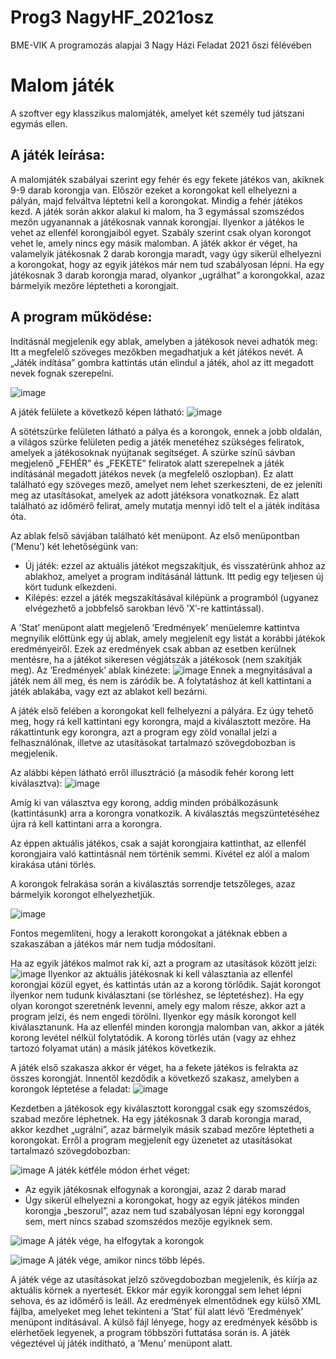 # Prog3 NagyHF_2021osz
 BME-VIK A programozás alapjai 3 Nagy Házi Feladat 2021 őszi félévében

# Malom játék

A szoftver egy klasszikus malomjáték, amelyet két személy tud játszani egymás ellen.

## A játék leírása:

A malomjáték szabályai szerint egy fehér és egy fekete játékos van, akiknek 9-9 darab korongja van. Először ezeket a korongokat kell elhelyezni a pályán, majd felváltva léptetni kell a korongokat. Mindig a fehér játékos kezd. A játék során akkor alakul ki malom, ha 3 egymással szomszédos mezőn ugyanannak a játékosnak vannak korongjai. Ilyenkor a játékos le vehet az ellenfél korongjaiból egyet. Szabály szerint csak olyan korongot vehet le, amely nincs egy másik malomban. A játék akkor ér véget, ha valamelyik játékosnak 2 darab korongja maradt, vagy úgy sikerül elhelyezni a korongokat, hogy az egyik játékos már nem tud szabályosan lépni. Ha egy játékosnak 3 darab korongja marad, olyankor „ugrálhat” a korongokkal, azaz bármelyik mezőre léptetheti a korongjait.

## A program működése:

Indításnál megjelenik egy ablak, amelyben a játékosok nevei adhatók meg:
Itt a megfelelő szöveges mezőkben megadhatjuk a két játékos nevét.
A „Játék indítása” gombra kattintás után elindul a játék, ahol az itt megadott nevek fognak szerepelni.

![image](https://user-images.githubusercontent.com/100286042/196639452-0f2a3975-7a85-4b2a-aecc-8f0a42e2c798.png)

A játék felülete a következő képen látható:
![image](https://user-images.githubusercontent.com/100286042/196639669-615749cd-08c9-4412-9309-da87d64837ad.png)

A sötétszürke felületen látható a pálya és a korongok, ennek a jobb oldalán, a világos szürke felületen pedig a játék menetéhez szükséges feliratok, amelyek a játékosoknak nyújtanak segítséget. A szürke színű sávban megjelenő „FEHÉR” és „FEKETE” feliratok alatt szerepelnek a játék indításánál megadott játékos nevek (a megfelelő oszlopban). Ez alatt található egy szöveges mező, amelyet nem lehet szerkeszteni, de ez jeleníti meg az utasításokat, amelyek az adott játéksora vonatkoznak. Ez alatt található az időmérő felirat, amely mutatja mennyi idő telt el a játék indítása óta.

Az ablak felső sávjában található két menüpont. Az első menüpontban (’Menu’) két lehetőségünk van:
- Új játék: ezzel az aktuális játékot megszakítjuk, és visszatérünk ahhoz az ablakhoz, amelyet a program indításánál láttunk. Itt pedig egy teljesen új kört tudunk elkezdeni.
- Kilépés: ezzel a játék megszakításával kilépünk a programból (ugyanez elvégezhető a jobbfelső sarokban lévő ’X’-re kattintással).

A ’Stat’ menüpont alatt megjelenő ’Eredmények’ menüelemre kattintva megnyílik előttünk egy új ablak, amely megjelenít egy listát a korábbi játékok eredményeiről. Ezek az eredmények csak abban az esetben kerülnek mentésre, ha a játékot sikeresen végjátszák a játékosok (nem szakítják meg).
Az ’Eredmények’ ablak kinézete:
![image](https://user-images.githubusercontent.com/100286042/196640201-05b311c3-9858-4bca-879b-c298ebd0235e.png)
Ennek a megnyitásával a játék nem áll meg, és nem is záródik be. A folytatáshoz át kell kattintani a játék ablakába, vagy ezt az ablakot kell bezárni.

A játék első felében a korongokat kell felhelyezni a pályára. Ez úgy tehető meg, hogy rá kell kattintani egy korongra, majd a kiválasztott mezőre. Ha rákattintunk egy korongra, azt a program egy zöld vonallal jelzi a felhasználónak, illetve az utasításokat tartalmazó szövegdobozban is megjelenik.

Az alábbi képen látható erről illusztráció (a második fehér korong lett kiválasztva):
![image](https://user-images.githubusercontent.com/100286042/196640425-2c7e4000-456a-4c18-a75a-6200e36e7147.png)

Amíg ki van választva egy korong, addig minden próbálkozásunk (kattintásunk) arra a korongra vonatkozik. A kiválasztás megszüntetéséhez újra rá kell kattintani arra a korongra.

Az éppen aktuális játékos, csak a saját korongjaira kattinthat, az ellenfél korongjaira való kattintásnál nem történik semmi. Kivétel ez alól a malom kirakása utáni törlés.

A korongok felrakása során a kiválasztás sorrendje tetszőleges, azaz bármelyik korongot elhelyezhetjük.

![image](https://user-images.githubusercontent.com/100286042/196640583-6cb25506-f5f2-4333-8369-150334155259.png)

Fontos megemlíteni, hogy a lerakott korongokat a játéknak ebben a szakaszában a játékos már nem tudja módosítani.

Ha az egyik játékos malmot rak ki, azt a program az utasítások között jelzi:
![image](https://user-images.githubusercontent.com/100286042/196640711-fd96bf98-165c-4b4d-beb1-78bd1fa2237e.png)
Ilyenkor az aktuális játékosnak ki kell választania az ellenfél korongjai közül egyet, és kattintás után az a korong törlődik. Saját korongot ilyenkor nem tudunk kiválasztani (se törléshez, se léptetéshez).
Ha egy olyan korongot szeretnénk levenni, amely egy malom része, akkor azt a program jelzi, és nem engedi törölni. Ilyenkor egy másik korongot kell kiválasztanunk. Ha az ellenfél minden korongja malomban van, akkor a játék korong levétel nélkül folytatódik. A korong törlés után (vagy az ehhez tartozó folyamat után) a másik játékos következik.

A játék első szakasza akkor ér véget, ha a fekete játékos is felrakta az összes korongját. Innentől kezdődik a következő szakasz, amelyben a korongok léptetése a feladat:
![image](https://user-images.githubusercontent.com/100286042/196640935-80fb5dc3-ef8c-42de-a47e-64ea109b3fe5.png)

Kezdetben a játékosok egy kiválasztott koronggal csak egy szomszédos, szabad mezőre léphetnek. Ha egy játékosnak 3 darab korongja marad, akkor kezdhet „ugrálni”, azaz bármelyik másik szabad mezőre léptetheti a korongokat. Erről a program megjelenít egy üzenetet az utasításokat tartalmazó szövegdobozban:

![image](https://user-images.githubusercontent.com/100286042/196641104-03c0d4ec-4593-4d53-a172-649c4459a753.png)
A játék kétféle módon érhet véget:
- Az egyik játékosnak elfogynak a korongjai, azaz 2 darab marad
- Úgy sikerül elhelyezni a korongokat, hogy az egyik játékos minden korongja „beszorul”, azaz nem tud szabályosan lépni egy koronggal sem, mert nincs szabad szomszédos mezője egyiknek sem.

![image](https://user-images.githubusercontent.com/100286042/196641362-744c7052-0f80-43f5-8b16-4c99cebf6c0f.png) A játék vége, ha elfogytak a korongok

![image](https://user-images.githubusercontent.com/100286042/196641465-51b9213c-2786-4087-8b8e-5e0d479ef0bb.png) A játék vége, amikor nincs több lépés.

A játék vége az utasításokat jelző szövegdobozban megjelenik, és kiírja az aktuális körnek a nyertesét. Ekkor már egyik koronggal sem lehet lépni sehova, és az időmérő is leáll. Az eredmények elmentődnek egy külső XML fájlba, amelyeket meg lehet tekinteni a ’Stat’ fül alatt lévő ’Eredmények’ menüpont indításával. A külső fájl lényege, hogy az eredmények később is elérhetőek legyenek, a program többszöri futtatása során is. A játék végeztével új játék indítható, a ’Menu’ menüpont alatt.

